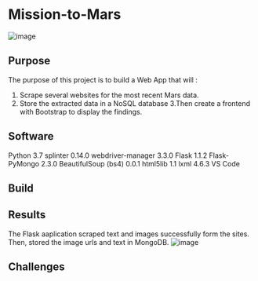 # Mission-to-Mars
![image](resources/mars_rover.gif)

## Purpose
The purpose of this project is to build a Web App that will :
1. Scrape several websites for the most recent Mars data. 
2. Store the extracted data in a NoSQL database 
3.Then create a frontend with Bootstrap to display the findings.

## Software 
Python 3.7
splinter 0.14.0
webdriver-manager 3.3.0
Flask 1.1.2
Flask-PyMongo 2.3.0
BeautifulSoup (bs4) 0.0.1
html5lib 1.1
lxml 4.6.3
VS Code

## Build

## Results
The Flask aaplication scraped text and images successfully form the sites. Then, stored the image urls and text in MongoDB.
![image](https://share.getcloudapp.com/qGuxodkq)

## Challenges